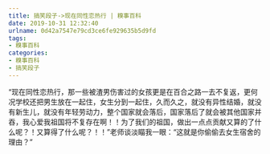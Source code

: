 ```yaml
---
title: 搞笑段子->现在同性恋热行 | 糗事百科
date: 2019-10-31 12:32:40
urlname: 0d42a7547e79cd3ce6fe929635b5d9fd
tags: 
- 糗事百科
categories:
- 糗事百科
- 搞笑段子
---
```

“现在同性恋热行，那一些被渣男伤害过的女孩更是在百合之路一去不复返，更何况学校还把男生放在一起住，女生分到一起住，久而久之，就没有异性结婚，就没有新生儿，就没有年轻劳动力，整个国家就会落后，国家落后了就会被其他国家并吞，我心爱我祖国将不复存在啊！！为了我们的祖国，做出一点点贡献又算的了什么呢？！又算得了什么呢？！！”老师谈淡瞄我一眼：“这就是你偷偷去女生宿舍的理由？”


